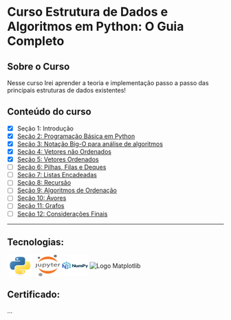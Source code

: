 # **Curso Estrutura de Dados e Algoritmos em Python: O Guia Completo**

## Sobre o Curso  

Nesse curso Irei aprender a teoria e implementação passo a passo das principais estruturas de dados existentes!

## Conteúdo do curso

- [x] Seção 1: Introdução  
- [x] [Seção 2: Programação Básica em Python](https://github.com/Joao-Inacio/IA_e_Machine_Learning/tree/main/0.0-Revisão)
- [x] [Seção 3: Notação Big-O para análise de algoritmos](https://github.com/Joao-Inacio/Estrutura-de-Dados-e-Algoritmos-em-Python/tree/main/Notacao-Big-O)
- [x] [Seção 4: Vetores não Ordenados](https://github.com/Joao-Inacio/Estrutura-de-Dados-e-Algoritmos-em-Python/tree/main/Vetores-nao-Ordenado)
- [x] [Seção 5: Vetores Ordenados](https://github.com/Joao-Inacio/Estrutura-de-Dados-e-Algoritmos-em-Python/tree/main/Vetores-Ordenados)
- [ ] [Seção 6: Pilhas, Filas e Deques]()
- [ ] [Seção 7: Listas Encadeadas]()
- [ ] [Seção 8: Recursão]()
- [ ] [Seção 9: Algoritmos de Ordenação]()
- [ ] [Seção 10: Ávores]()
- [ ] [Seção 11: Grafos]()
- [ ] [Seção 12: Considerações Finais]()

---

## **Tecnologias:**

<div>
    <img align="center" src="https://raw.githubusercontent.com/devicons/devicon/master/icons/python/python-original.svg" alt="Logo Python" height="50" width="60" />
    <img align="center" src="https://raw.githubusercontent.com/devicons/devicon/master/icons/jupyter/jupyter-original-wordmark.svg" alt="Logo Jupyter" height="50" width="60" />
    <img align="center" src="https://raw.githubusercontent.com/devicons/devicon/master/icons/numpy/numpy-original-wordmark.svg" alt="Logo Numpy" height="50" width="60" />
    <img align="center" src="https://matplotlib.org/3.1.1/_static/logo2_compressed.svg" alt="Logo Matplotlib" height="50" width="60" />
</div>

## **Certificado:**

...
